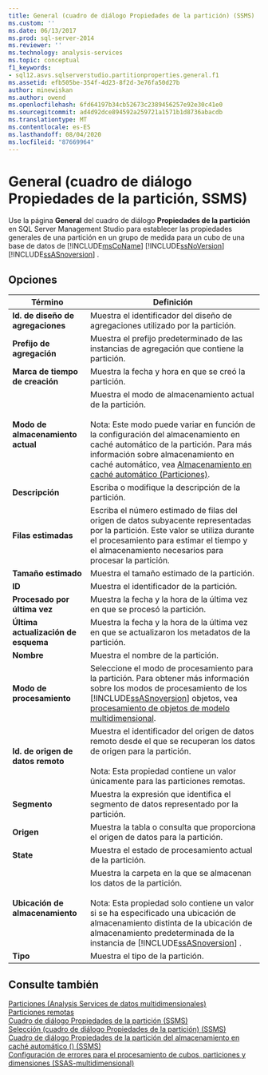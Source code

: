 ```yaml
---
title: General (cuadro de diálogo Propiedades de la partición) (SSMS) | Microsoft Docs
ms.custom: ''
ms.date: 06/13/2017
ms.prod: sql-server-2014
ms.reviewer: ''
ms.technology: analysis-services
ms.topic: conceptual
f1_keywords:
- sql12.asvs.sqlserverstudio.partitionproperties.general.f1
ms.assetid: efb505be-354f-4d23-8f2d-3e76fa50d27b
author: minewiskan
ms.author: owend
ms.openlocfilehash: 6fd64197b34cb52673c2389456257e92e30c41e0
ms.sourcegitcommit: ad4d92dce894592a259721a1571b1d8736abacdb
ms.translationtype: MT
ms.contentlocale: es-ES
ms.lasthandoff: 08/04/2020
ms.locfileid: "87669964"
---
```

# <a name="general-partition-properties-dialog-box-ssms"></a>General (cuadro de diálogo Propiedades de la partición, SSMS)
  Use la página **General** del cuadro de diálogo **Propiedades de la partición** en SQL Server Management Studio para establecer las propiedades generales de una partición en un grupo de medida para un cubo de una base de datos de [!INCLUDE[msCoName](../includes/msconame-md.md)] [!INCLUDE[ssNoVersion](../includes/ssnoversion-md.md)] [!INCLUDE[ssASnoversion](../includes/ssasnoversion-md.md)] .  
  
## <a name="options"></a>Opciones  
  
|Término|Definición|  
|----------|----------------|  
|**Id. de diseño de agregaciones**|Muestra el identificador del diseño de agregaciones utilizado por la partición.|  
|**Prefijo de agregación**|Muestra el prefijo predeterminado de las instancias de agregación que contiene la partición.|  
|**Marca de tiempo de creación**|Muestra la fecha y hora en que se creó la partición.|  
|**Modo de almacenamiento actual**|Muestra el modo de almacenamiento actual de la partición.<br /><br /> Nota: Este modo puede variar en función de la configuración del almacenamiento en caché automático de la partición. Para más información sobre almacenamiento en caché automático, vea [Almacenamiento en caché automático &#40;Particiones&#41;](multidimensional-models-olap-logical-cube-objects/partitions-proactive-caching.md).|  
|**Descripción**|Escriba o modifique la descripción de la partición.|  
|**Filas estimadas**|Escriba el número estimado de filas del origen de datos subyacente representadas por la partición. Este valor se utiliza durante el procesamiento para estimar el tiempo y el almacenamiento necesarios para procesar la partición.|  
|**Tamaño estimado**|Muestra el tamaño estimado de la partición.|  
|**ID**|Muestra el identificador de la partición.|  
|**Procesado por última vez**|Muestra la fecha y la hora de la última vez en que se procesó la partición.|  
|**Última actualización de esquema**|Muestra la fecha y la hora de la última vez en que se actualizaron los metadatos de la partición.|  
|**Nombre**|Muestra el nombre de la partición.|  
|**Modo de procesamiento**|Seleccione el modo de procesamiento para la partición. Para obtener más información sobre los modos de procesamiento de los [!INCLUDE[ssASnoversion](../includes/ssasnoversion-md.md)] objetos, vea [procesamiento de objetos de modelo multidimensional](multidimensional-models/processing-a-multidimensional-model-analysis-services.md).|  
|**Id. de origen de datos remoto**|Muestra el identificador del origen de datos remoto desde el que se recuperan los datos de origen para la partición.<br /><br /> Nota: Esta propiedad contiene un valor únicamente para las particiones remotas.|  
|**Segmento**|Muestra la expresión que identifica el segmento de datos representado por la partición.|  
|**Origen**|Muestra la tabla o consulta que proporciona el origen de datos para la partición.|  
|**State**|Muestra el estado de procesamiento actual de la partición.|  
|**Ubicación de almacenamiento**|Muestra la carpeta en la que se almacenan los datos de la partición.<br /><br /> Nota: Esta propiedad solo contiene un valor si se ha especificado una ubicación de almacenamiento distinta de la ubicación de almacenamiento predeterminada de la instancia de [!INCLUDE[ssASnoversion](../includes/ssasnoversion-md.md)] .|  
|**Tipo**|Muestra el tipo de la partición.|  
  
## <a name="see-also"></a>Consulte también  
 [Particiones &#40;Analysis Services de datos multidimensionales&#41;](multidimensional-models-olap-logical-cube-objects/partitions-analysis-services-multidimensional-data.md)   
 [Particiones remotas](multidimensional-models-olap-logical-cube-objects/partitions-remote-partitions.md)   
 [Cuadro de diálogo Propiedades de la partición &#40;SSMS&#41;](partition-properties-dialog-box-ssms.md)   
 [Selección &#40;cuadro de diálogo Propiedades de la partición&#41; &#40;SSMS&#41;](selection-partition-properties-dialog-box-ssms.md)   
 [Cuadro de diálogo Propiedades de la partición del almacenamiento en caché automático &#40;&#41; &#40;SSMS&#41;](proactive-caching-partition-properties-dialog-box-ssms.md)   
 [Configuración de errores para el procesamiento de cubos, particiones y dimensiones &#40;SSAS-multidimensional&#41;](multidimensional-models/error-configuration-for-cube-partition-and-dimension-processing.md)  
  
  
